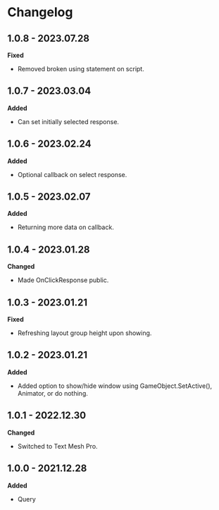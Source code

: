 # Changelog

## 1.0.8 - 2023.07.28

**Fixed**

* Removed broken using statement on script.

## 1.0.7 - 2023.03.04

**Added**

* Can set initially selected response.

## 1.0.6 - 2023.02.24

**Added**

* Optional callback on select response.

## 1.0.5 - 2023.02.07

**Added**

* Returning more data on callback.

## 1.0.4 - 2023.01.28

**Changed**

* Made OnClickResponse public.

## 1.0.3 - 2023.01.21

**Fixed**

* Refreshing layout group height upon showing.

## 1.0.2 - 2023.01.21

**Added**

* Added option to show/hide window using GameObject.SetActive(), Animator, or do nothing.

## 1.0.1 - 2022.12.30

**Changed**

* Switched to Text Mesh Pro.

## 1.0.0 - 2021.12.28

**Added**

* Query
